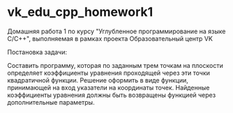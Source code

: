 # vk_edu_cpp_homework1
Домашняя работа 1 по курсу "Углубленное программирование на языке С/С++", выполняемая в рамках проекта Образовательный центр VK

Постановка задачи:

Составить программу, которая по заданным трем точкам на плоскости определяет коэффициенты уравнения проходящей через эти точки квадратичной функции. Решение оформить в виде функции, принимающей на вход указатели на координаты точек. Найденные коэффициенты уравнения должны быть возвращены функцией через дополнительные параметры.